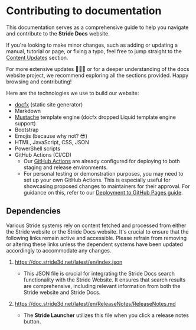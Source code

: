 # Contributing to documentation

This documentation serves as a comprehensive guide to help you navigate and contribute to the **Stride Docs** website.

If you're looking to make minor changes, such as adding or updating a manual, tutorial or page, or fixing a typo, feel free to jump straight to the [Content Updates](content.md#content-updates) section.

For more extensive updates 🤯🤦‍♂️ or for a deeper understanding of the docs website project, we recommend exploring all the sections provided. Happy browsing and contributing!

Here are the technologies we use to build our website:

- [docfx](https://dotnet.github.io/docfx/index.html) (static site generator)
- Markdown
- [Mustache](https://mustache.github.io/) template engine (docfx dropped Liquid template engine support)
- Bootstrap
- Emojis (because why not? 😎)
- HTML, JavaScript, CSS, JSON
- PowerShell scripts
- GitHub Actions (CI/CD)
  - Our [GitHub Actions](https://github.com/stride3d/stride-docs/tree/master/.github/workflows) are already configured for deploying to both staging and release environments.
  - For personal testing or demonstration purposes, you may need to set up your own GitHub Actions. This is especially useful for showcasing proposed changes to maintainers for their approval. For guidance on this, refer to our [Deployment to GitHub Pages guide](deployment-azure.md#deployment-to-github-pages).

## Dependencies

Various Stride systems rely on content fetched and processed from either the Stride website or the Stride Docs website. It's crucial to ensure that the following links remain active and accessible. Please refrain from removing or altering these links unless the dependent systems have been updated accordingly to accommodate any changes.

1. https://doc.stride3d.net/latest/en/index.json
   - This JSON file is crucial for integrating the Stride Docs search functionality with the Stride Website. It ensures that search results are comprehensive, including relevant information from both the Stride website and Stride Docs.

1. https://doc.stride3d.net/latest/en/ReleaseNotes/ReleaseNotes.md
   - The **Stride Launcher** utilizes this file when you click a release notes button.